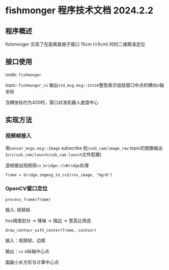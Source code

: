# fishmonger 程序技术文档 2024.2.2
## 程序概述
fishmonger 实现了在距离鱼贩子窗口 15cm (±5cm) 时的二维精准定位

## 接口使用
node: `fishmonger`

topic: `fishmonger_cx` 输出`std_msg.msg::Int16`整型表示投放窗口中点的横向x轴坐标

当横坐标约为420时，窗口对准机器人底盘中心
## 实现方法
### 视频帧接入
用`sensor_msgs.msg::Image` subscribe 到`/usb_cam/image_raw` topic的图像输出(`src/usb_cam/launch/usb_cam.launch`文件配置)

逐帧接出视频用`cv_bridge::CvBridge`处理

`frame = bridge.imgmsg_to_cv2(ros_image, "bgr8")`

### OpenCV窗口定位
`process_frame(frame)`

输入: 视频帧

hsv阈值划分 -> 降噪 -> 描边 -> 宽高比筛选

`draw_contour_with_center(frame, contour)`

输入：视频帧，边框

输出：`cx` x纵轴中心点

画最小长方形与计算中心点

